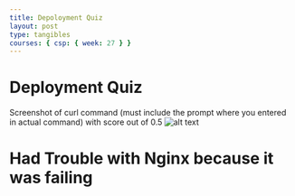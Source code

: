 ```yaml
---
title: Depoloyment Quiz
layout: post
type: tangibles
courses: { csp: { week: 27 } }
---
```


# Deployment Quiz

Screenshot of curl command (must include the prompt where you entered in actual command) with score out of 0.5
![alt text](</student/images/Screenshot 2024-03-20 at 4.25.30 PM.png>)

# Had Trouble with Nginx because it was failing